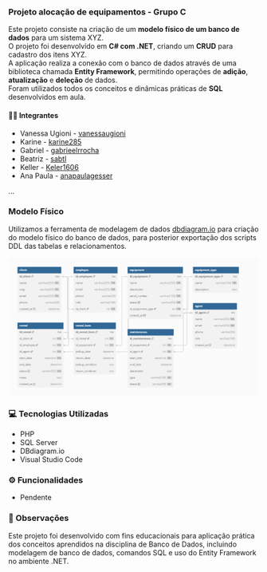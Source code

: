 ### Projeto alocação de equipamentos - Grupo C

Este projeto consiste na criação de um **modelo físico de um banco de dados** para um sistema XYZ.  
O projeto foi desenvolvido em **C# com .NET**, criando um **CRUD** para cadastro dos itens XYZ.  
A aplicação realiza a conexão com o banco de dados através de uma biblioteca chamada **Entity Framework**, permitindo operações de **adição**, **atualização** e **deleção** de dados.  
Foram utilizados todos os conceitos e dinâmicas práticas de **SQL** desenvolvidos em aula.


#### 👨‍💻 Integrantes

- Vanessa Ugioni - [vanessaugioni](https://github.com/vanessaugioni)  
- Karine - [karine285](https://github.com/karine285)  
- Gabriel - [gabrieelrrocha](https://github.com/gabrieelrrocha)  
- Beatriz - [sabtl](https://github.com/sabtl)  
- Keller - [Keler1606](https://github.com/Keler1606)  
- Ana Paula - [anapaulagesser](https://github.com/anapaulagesser)  

...

### Modelo Físico

Utilizamos a ferramenta de modelagem de dados [dbdiagram.io](https://dbdiagram.io/d/683e357061dc3bf08d3ad679) para criação do modelo físico do banco de dados, para posterior exportação dos scripts DDL das tabelas e relacionamentos.

![alt text](image.png)

###  💻 Tecnologias Utilizadas

- PHP
- SQL Server
- DBdiagram.io
- Visual Studio Code

### ⚙️ Funcionalidades

- Pendente



### 📝 Observações

Este projeto foi desenvolvido com fins educacionais para aplicação prática dos conceitos aprendidos na disciplina de Banco de Dados, incluindo modelagem de banco de dados, comandos SQL e uso do Entity Framework no ambiente .NET.

